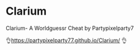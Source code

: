 # Clarium
Clarium- A Worldguessr Cheat by Partypixelparty7

👌https://partypixelparty77.github.io/Clarium/ 👌
